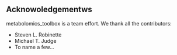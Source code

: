## Acknowoledgementws

metabolomics_toolbox is a team effort. We thank all the contributors:
- Steven L. Robinette
- Michael T. Judge
- To name a few...